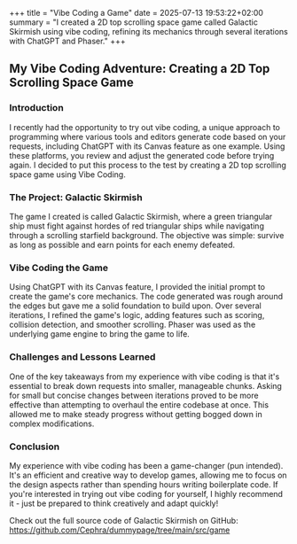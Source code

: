 +++
title = "Vibe Coding a Game"
date = 2025-07-13 19:53:22+02:00
summary = "I created a 2D top scrolling space game called Galactic Skirmish using vibe coding, refining its mechanics through several iterations with ChatGPT and Phaser."
+++
## My Vibe Coding Adventure: Creating a 2D Top Scrolling Space Game
### Introduction

I recently had the opportunity to try out vibe coding, a unique approach to programming where various tools and editors generate code based on your requests, including ChatGPT with its Canvas feature as one example. Using these platforms, you review and adjust the generated code before trying again. I decided to put this process to the test by creating a 2D top scrolling space game using Vibe Coding.

### The Project: Galactic Skirmish

The game I created is called Galactic Skirmish, where a green triangular ship must fight against hordes of red triangular ships while navigating through a scrolling starfield background. The objective was simple: survive as long as possible and earn points for each enemy defeated.

### Vibe Coding the Game

Using ChatGPT with its Canvas feature, I provided the initial prompt to create the game's core mechanics. The code generated was rough around the edges but gave me a solid foundation to build upon. Over several iterations, I refined the game's logic, adding features such as scoring, collision detection, and smoother scrolling. Phaser was used as the underlying game engine to bring the game to life.

### Challenges and Lessons Learned

One of the key takeaways from my experience with vibe coding is that it's essential to break down requests into smaller, manageable chunks. Asking for small but concise changes between iterations proved to be more effective than attempting to overhaul the entire codebase at once. This allowed me to make steady progress without getting bogged down in complex modifications.

### Conclusion

My experience with vibe coding has been a game-changer (pun intended). It's an efficient and creative way to develop games, allowing me to focus on the design aspects rather than spending hours writing boilerplate code. If you're interested in trying out vibe coding for yourself, I highly recommend it - just be prepared to think creatively and adapt quickly!

Check out the full source code of Galactic Skirmish on GitHub: \
<https://github.com/Cephra/dummypage/tree/main/src/game>




